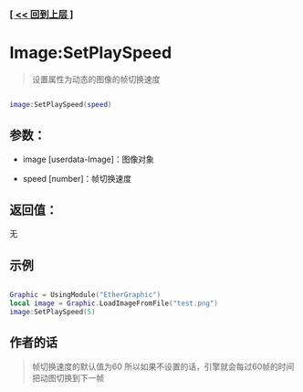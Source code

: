 ### [[ << 回到上层 ]](README.md)

# Image:SetPlaySpeed

> 设置属性为动态的图像的帧切换速度

```lua

image:SetPlaySpeed(speed)

```

## 参数：

+ image [userdata-Image]：图像对象

+ speed [number]：帧切换速度

## 返回值：

无

## 示例

```lua

Graphic = UsingModule("EtherGraphic")
local image = Graphic.LoadImageFromFile("test.png")
image:SetPlaySpeed(5)

```

## 作者的话
> 帧切换速度的默认值为60
> 所以如果不设置的话，引擎就会每过60帧的时间把动图切换到下一帧